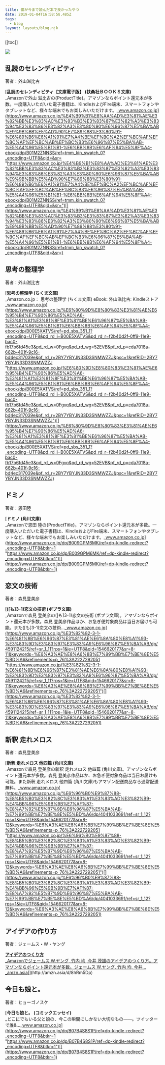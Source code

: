 ```yaml
---
title: 僕が今まで読んだ本で良かったやつ
date: 2019-01-04T16:58:58.485Z
tags:
  - blog
layout: layouts/blog.njk
---
```


[[toc]]

![](https://cdn-images-1.medium.com/max/800/1*RvgZv8tMFb18sNtaYAb9aA.jpeg)

## 乱読のセレンディピティ

著者：外山滋比古

[**乱読のセレンディピティ【文庫電子版】 (扶桑社ＢＯＯＫＳ文庫)**  
_Amazonで外山 滋比古の{ProductTitle}。アマゾンならポイント還元本が多数。一度購入いただいた電子書籍は、KindleおよびFire端末、スマートフォンやタブレットなど、様々な端末でもお楽しみいただけます。_www.amazon.co.jp](https://www.amazon.co.jp/%E4%B9%B1%E8%AA%AD%E3%81%AE%E3%82%BB%E3%83%AC%E3%83%B3%E3%83%87%E3%82%A3%E3%83%94%E3%83%86%E3%82%A3%E3%80%90%E6%96%87%E5%BA%AB%E9%9B%BB%E5%AD%90%E7%89%88%E3%80%91-%E6%89%B6%E6%A1%91%E7%A4%BE%EF%BC%A2%EF%BC%AF%EF%BC%AF%EF%BC%AB%EF%BC%B3%E6%96%87%E5%BA%AB-%E5%A4%96%E5%B1%B1-%E6%BB%8B%E6%AF%94%E5%8F%A4-ebook/dp/B01M2ZNNSS/ref=tmm_kin_swatch_0?_encoding=UTF8&qid=&sr= "https://www.amazon.co.jp/%E4%B9%B1%E8%AA%AD%E3%81%AE%E3%82%BB%E3%83%AC%E3%83%B3%E3%83%87%E3%82%A3%E3%83%94%E3%83%86%E3%82%A3%E3%80%90%E6%96%87%E5%BA%AB%E9%9B%BB%E5%AD%90%E7%89%88%E3%80%91-%E6%89%B6%E6%A1%91%E7%A4%BE%EF%BC%A2%EF%BC%AF%EF%BC%AF%EF%BC%AB%EF%BC%B3%E6%96%87%E5%BA%AB-%E5%A4%96%E5%B1%B1-%E6%BB%8B%E6%AF%94%E5%8F%A4-ebook/dp/B01M2ZNNSS/ref=tmm_kin_swatch_0?_encoding=UTF8&qid=&sr=")[](https://www.amazon.co.jp/%E4%B9%B1%E8%AA%AD%E3%81%AE%E3%82%BB%E3%83%AC%E3%83%B3%E3%83%87%E3%82%A3%E3%83%94%E3%83%86%E3%82%A3%E3%80%90%E6%96%87%E5%BA%AB%E9%9B%BB%E5%AD%90%E7%89%88%E3%80%91-%E6%89%B6%E6%A1%91%E7%A4%BE%EF%BC%A2%EF%BC%AF%EF%BC%AF%EF%BC%AB%EF%BC%B3%E6%96%87%E5%BA%AB-%E5%A4%96%E5%B1%B1-%E6%BB%8B%E6%AF%94%E5%8F%A4-ebook/dp/B01M2ZNNSS/ref=tmm_kin_swatch_0?_encoding=UTF8&qid=&sr=)

## 思考の整理学

著者：外山滋比古

[**思考の整理学 (ちくま文庫)**  
_Amazon.co.jp： 思考の整理学 (ちくま文庫) eBook: 外山滋比古: Kindleストア_www.amazon.co.jp](https://www.amazon.co.jp/%E6%80%9D%E8%80%83%E3%81%AE%E6%95%B4%E7%90%86%E5%AD%A6-%E3%81%A1%E3%81%8F%E3%81%BE%E6%96%87%E5%BA%AB-%E5%A4%96%E5%B1%B1%E6%BB%8B%E6%AF%94%E5%8F%A4-ebook/dp/B00E5XATVS/ref=pd_sbs_351_1?_encoding=UTF8&pd_rd_i=B00E5XATVS&pd_rd_r=f2b40d2f-0ff9-11e9-bac0-fb17b6fd45e3&pd_rd_w=0Fgvq&pd_rd_wg=52EVB&pf_rd_p=cda7018a-662b-401f-9c16-bd4ec317039e&pf_rd_r=2BY7YBYJN33D3SNMWZZJ&psc=1&refRID=2BY7YBYJN33D3SNMWZZJ "https://www.amazon.co.jp/%E6%80%9D%E8%80%83%E3%81%AE%E6%95%B4%E7%90%86%E5%AD%A6-%E3%81%A1%E3%81%8F%E3%81%BE%E6%96%87%E5%BA%AB-%E5%A4%96%E5%B1%B1%E6%BB%8B%E6%AF%94%E5%8F%A4-ebook/dp/B00E5XATVS/ref=pd_sbs_351_1?_encoding=UTF8&pd_rd_i=B00E5XATVS&pd_rd_r=f2b40d2f-0ff9-11e9-bac0-fb17b6fd45e3&pd_rd_w=0Fgvq&pd_rd_wg=52EVB&pf_rd_p=cda7018a-662b-401f-9c16-bd4ec317039e&pf_rd_r=2BY7YBYJN33D3SNMWZZJ&psc=1&refRID=2BY7YBYJN33D3SNMWZZJ")[](https://www.amazon.co.jp/%E6%80%9D%E8%80%83%E3%81%AE%E6%95%B4%E7%90%86%E5%AD%A6-%E3%81%A1%E3%81%8F%E3%81%BE%E6%96%87%E5%BA%AB-%E5%A4%96%E5%B1%B1%E6%BB%8B%E6%AF%94%E5%8F%A4-ebook/dp/B00E5XATVS/ref=pd_sbs_351_1?_encoding=UTF8&pd_rd_i=B00E5XATVS&pd_rd_r=f2b40d2f-0ff9-11e9-bac0-fb17b6fd45e3&pd_rd_w=0Fgvq&pd_rd_wg=52EVB&pf_rd_p=cda7018a-662b-401f-9c16-bd4ec317039e&pf_rd_r=2BY7YBYJN33D3SNMWZZJ&psc=1&refRID=2BY7YBYJN33D3SNMWZZJ)

## ドミノ

著者：恩田陸

[**ドミノ (角川文庫)**  
_Amazonで恩田 陸の{ProductTitle}。アマゾンならポイント還元本が多数。一度購入いただいた電子書籍は、KindleおよびFire端末、スマートフォンやタブレットなど、様々な端末でもお楽しみいただけます。_www.amazon.co.jp](https://www.amazon.co.jp/dp/B009GPM6MK/ref=dp-kindle-redirect?_encoding=UTF8&btkr=1 "https://www.amazon.co.jp/dp/B009GPM6MK/ref=dp-kindle-redirect?_encoding=UTF8&btkr=1")[](https://www.amazon.co.jp/dp/B009GPM6MK/ref=dp-kindle-redirect?_encoding=UTF8&btkr=1)

## 恋文の技術

著者：森見登美彦

[**(\[も\]3-1)恋文の技術 (ポプラ文庫)**  
_Amazonで森見 登美彦の(\[も\]3-1)恋文の技術 (ポプラ文庫)。アマゾンならポイント還元本が多数。森見 登美彦作品ほか、お急ぎ便対象商品は当日お届けも可能。また(\[も\]3-1)恋文の技術…_www.amazon.co.jp](https://www.amazon.co.jp/%E3%82%82-3-1-%E6%81%8B%E6%96%87%E3%81%AE%E6%8A%80%E8%A1%93-%E3%83%9D%E3%83%97%E3%83%A9%E6%96%87%E5%BA%AB/dp/4591124215/ref=sr_1_11?rps=1&ie=UTF8&qid=1546620177&sr=8-11&keywords=%E6%A3%AE%E8%A6%8B%E7%99%BB%E7%BE%8E%E5%BD%A6&refinements=p_76%3A2227292051 "https://www.amazon.co.jp/%E3%82%82-3-1-%E6%81%8B%E6%96%87%E3%81%AE%E6%8A%80%E8%A1%93-%E3%83%9D%E3%83%97%E3%83%A9%E6%96%87%E5%BA%AB/dp/4591124215/ref=sr_1_11?rps=1&ie=UTF8&qid=1546620177&sr=8-11&keywords=%E6%A3%AE%E8%A6%8B%E7%99%BB%E7%BE%8E%E5%BD%A6&refinements=p_76%3A2227292051")[](https://www.amazon.co.jp/%E3%82%82-3-1-%E6%81%8B%E6%96%87%E3%81%AE%E6%8A%80%E8%A1%93-%E3%83%9D%E3%83%97%E3%83%A9%E6%96%87%E5%BA%AB/dp/4591124215/ref=sr_1_11?rps=1&ie=UTF8&qid=1546620177&sr=8-11&keywords=%E6%A3%AE%E8%A6%8B%E7%99%BB%E7%BE%8E%E5%BD%A6&refinements=p_76%3A2227292051)

## 新釈 走れメロス

著者：森見登美彦

[**新釈 走れメロス 他四篇 (角川文庫)**  
_Amazonで森見 登美彦の新釈 走れメロス 他四篇 (角川文庫)。アマゾンならポイント還元本が多数。森見 登美彦作品ほか、お急ぎ便対象商品は当日お届けも可能。また新釈 走れメロス 他四篇 (角川文庫)もアマゾン配送商品なら通常配送無料。_www.amazon.co.jp](https://www.amazon.co.jp/%E6%96%B0%E9%87%88-%E8%B5%B0%E3%82%8C%E3%83%A1%E3%83%AD%E3%82%B9-%E4%BB%96%E5%9B%9B%E7%AF%87-%E8%A7%92%E5%B7%9D%E6%96%87%E5%BA%AB-%E7%99%BB%E7%BE%8E%E5%BD%A6/dp/4041033691/ref=sr_1_12?rps=1&ie=UTF8&qid=1546620177&sr=8-12&keywords=%E6%A3%AE%E8%A6%8B%E7%99%BB%E7%BE%8E%E5%BD%A6&refinements=p_76%3A2227292051 "https://www.amazon.co.jp/%E6%96%B0%E9%87%88-%E8%B5%B0%E3%82%8C%E3%83%A1%E3%83%AD%E3%82%B9-%E4%BB%96%E5%9B%9B%E7%AF%87-%E8%A7%92%E5%B7%9D%E6%96%87%E5%BA%AB-%E7%99%BB%E7%BE%8E%E5%BD%A6/dp/4041033691/ref=sr_1_12?rps=1&ie=UTF8&qid=1546620177&sr=8-12&keywords=%E6%A3%AE%E8%A6%8B%E7%99%BB%E7%BE%8E%E5%BD%A6&refinements=p_76%3A2227292051")[](https://www.amazon.co.jp/%E6%96%B0%E9%87%88-%E8%B5%B0%E3%82%8C%E3%83%A1%E3%83%AD%E3%82%B9-%E4%BB%96%E5%9B%9B%E7%AF%87-%E8%A7%92%E5%B7%9D%E6%96%87%E5%BA%AB-%E7%99%BB%E7%BE%8E%E5%BD%A6/dp/4041033691/ref=sr_1_12?rps=1&ie=UTF8&qid=1546620177&sr=8-12&keywords=%E6%A3%AE%E8%A6%8B%E7%99%BB%E7%BE%8E%E5%BD%A6&refinements=p_76%3A2227292051)

## アイデアの作り方

著者：ジェームス・W・ヤング

[**アイデアのつくり方**  
_Amazonでジェームス W.ヤング, 竹内 均, 今井 茂雄のアイデアのつくり方。アマゾンならポイント還元本が多数。ジェームス W.ヤング, 竹内 均, 今井…_amzn.asia](http://amzn.asia/d/8hRm5Dp "http://amzn.asia/d/8hRm5Dp")[](http://amzn.asia/d/8hRm5Dp)

## 今日も娘と。

著者：ヒョーゴノスケ

[**今日も娘と。 (コミックエッセイ)**  
_どこにでもいる父と娘の、今この瞬間にしかない大切なもの――。ツイッターで誰&..._www.amazon.co.jp](https://www.amazon.co.jp/dp/B07B4S8S1P/ref=dp-kindle-redirect?_encoding=UTF8&btkr=1 "https://www.amazon.co.jp/dp/B07B4S8S1P/ref=dp-kindle-redirect?_encoding=UTF8&btkr=1")[](https://www.amazon.co.jp/dp/B07B4S8S1P/ref=dp-kindle-redirect?_encoding=UTF8&btkr=1)
